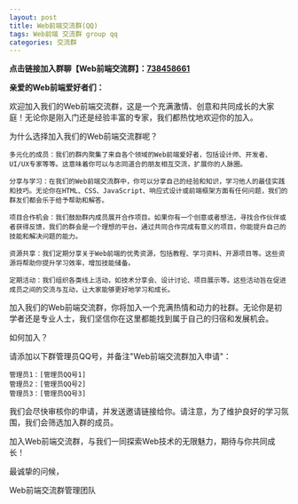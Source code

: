 ```yaml
---
layout: post
title: Web前端交流群(QQ)
tags: Web前端 交流群 group qq
categories: 交流群
---
```


**点击链接加入群聊【Web前端交流群】：[738458661](http://qm.qq.com/cgi-bin/qm/qr?_wv=1027&k=0p0u4j0KWevEsU--FZPXrmhw0XA2GxHv&authKey=fv6hxlnTu95pOev6cjduyVp7GtfCAVRpKr8InBlRDyvQCHEG3sOhGgPlYJv%2FFZGd&noverify=0&group_code=738458661)**

**亲爱的Web前端爱好者们：**

欢迎加入我们的Web前端交流群，这是一个充满激情、创意和共同成长的大家庭！无论你是刚入门还是经验丰富的专家，我们都热忱地欢迎你的加入。

为什么选择加入我们的Web前端交流群呢？
```
多元化的成员：我们的群内聚集了来自各个领域的Web前端爱好者，包括设计师、开发者、UI/UX专家等等。这意味着你可以与志同道合的朋友相互交流，扩展你的人脉圈。

分享与学习：在我们的Web前端交流群中，你可以分享自己的经验和知识，学习他人的最佳实践和技巧。无论你在HTML、CSS、JavaScript、响应式设计或前端框架方面有任何问题，我们的群友们都会乐于给予帮助和解答。

项目合作机会：我们鼓励群内成员展开合作项目。如果你有一个创意或者想法，寻找合作伙伴或者获得反馈，我们的群会是一个理想的平台。通过共同合作完成有意义的项目，你能提升自己的技能和解决问题的能力。

资源共享：我们定期分享关于Web前端的优秀资源，包括教程、学习资料、开源项目等。这些资源将帮助你提升学习效率，增加技能储备。

定期活动：我们组织各类线上活动，如技术分享会、设计讨论、项目展示等。这些活动旨在促进成员之间的交流与互动，让大家能够更好地学习和成长。
```
加入我们的Web前端交流群，你将加入一个充满热情和动力的社群。无论你是初学者还是专业人士，我们坚信你在这里都能找到属于自己的归宿和发展机会。

如何加入？

请添加以下群管理员QQ号，并备注"Web前端交流群加入申请"：
```
管理员1：[管理员QQ号1]
管理员2：[管理员QQ号2]
管理员3：[管理员QQ号3]
```
我们会尽快审核你的申请，并发送邀请链接给你。请注意，为了维护良好的学习氛围，我们会筛选加入群的成员。

加入Web前端交流群，与我们一同探索Web技术的无限魅力，期待与你共同成长！

最诚挚的问候，

Web前端交流群管理团队

